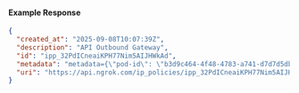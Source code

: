<!-- Code generated for API Clients. DO NOT EDIT. -->

#### Example Response

```json
{
  "created_at": "2025-09-08T10:07:39Z",
  "description": "API Outbound Gateway",
  "id": "ipp_32PdICneaiKPH77Nim5AIJHWkAd",
  "metadata": "metadata={\"pod-id\": \"b3d9c464-4f48-4783-a741-d7d7d5db310f\"}",
  "uri": "https://api.ngrok.com/ip_policies/ipp_32PdICneaiKPH77Nim5AIJHWkAd"
}
```
